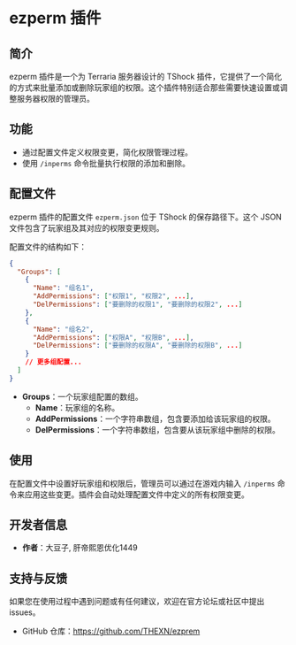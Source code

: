 # ezperm 插件

## 简介

ezperm 插件是一个为 Terraria 服务器设计的 TShock 插件，它提供了一个简化的方式来批量添加或删除玩家组的权限。这个插件特别适合那些需要快速设置或调整服务器权限的管理员。

## 功能

- 通过配置文件定义权限变更，简化权限管理过程。
- 使用 `/inperms` 命令批量执行权限的添加和删除。

## 配置文件

ezperm 插件的配置文件 `ezperm.json` 位于 TShock 的保存路径下。这个 JSON 文件包含了玩家组及其对应的权限变更规则。

配置文件的结构如下：

```json
{
  "Groups": [
    {
      "Name": "组名1",
      "AddPermissions": ["权限1", "权限2", ...],
      "DelPermissions": ["要删除的权限1", "要删除的权限2", ...]
    },
    {
      "Name": "组名2",
      "AddPermissions": ["权限A", "权限B", ...],
      "DelPermissions": ["要删除的权限A", "要删除的权限B", ...]
    }
    // 更多组配置...
  ]
}
```

- **Groups**：一个玩家组配置的数组。
  - **Name**：玩家组的名称。
  - **AddPermissions**：一个字符串数组，包含要添加给该玩家组的权限。
  - **DelPermissions**：一个字符串数组，包含要从该玩家组中删除的权限。

## 使用

在配置文件中设置好玩家组和权限后，管理员可以通过在游戏内输入 `/inperms` 命令来应用这些变更。插件会自动处理配置文件中定义的所有权限变更。

## 开发者信息

- **作者**：大豆子, 肝帝熙恩优化1449

## 支持与反馈

如果您在使用过程中遇到问题或有任何建议，欢迎在官方论坛或社区中提出 issues。

- GitHub 仓库：https://github.com/THEXN/ezprem
